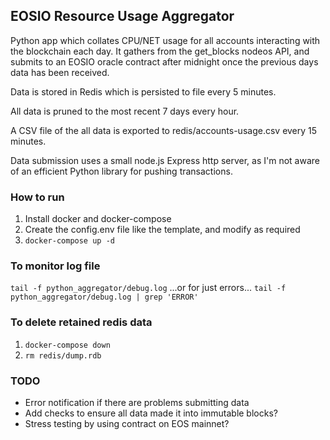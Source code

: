 ## EOSIO Resource Usage Aggregator

Python app which collates CPU/NET usage for all accounts interacting with the blockchain each day. It gathers from the get_blocks nodeos API, and submits to an EOSIO oracle contract after midnight once the previous days data has been received.

Data is stored in Redis which is persisted to file every 5 minutes.

All data is pruned to the most recent 7 days every hour.

A CSV file of the all data is exported to redis/accounts-usage.csv every 15 minutes.

Data submission uses a small node.js Express http server, as I'm not aware of an efficient Python library for pushing transactions.

### How to run

1) Install docker and docker-compose
2) Create the config.env file like the template, and modify as required
3) `docker-compose up -d`

### To monitor log file
`tail -f python_aggregator/debug.log`
...or for just errors...
`tail -f python_aggregator/debug.log | grep 'ERROR'`

### To delete retained redis data
1) `docker-compose down`
2) `rm redis/dump.rdb`

### TODO
- Error notification if there are problems submitting data
- Add checks to ensure all data made it into immutable blocks?
- Stress testing by using contract on EOS mainnet?